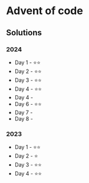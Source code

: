 # Advent of code

## Solutions

### 2024

* Day  1 - ⭐️⭐
* Day  2 - ⭐️⭐
* Day  3 - ⭐️⭐
* Day  4 - ⭐️⭐
* Day  4 - 
* Day  6 - ⭐⭐
* Day  7 - 
* Day  8 - 


### 2023

* Day  1 - ⭐️⭐
* Day  2 - ⭐️️ 
* Day  3 - ⭐️⭐️ 
* Day  4 - ⭐️⭐️ 
